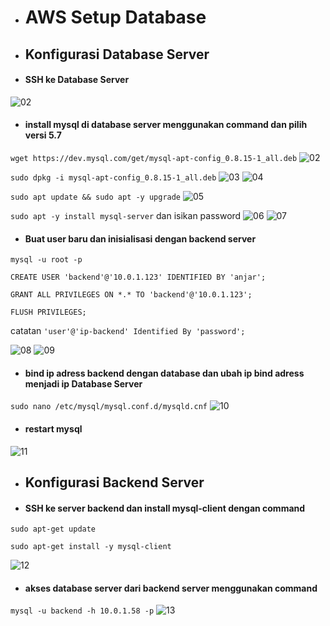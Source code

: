 * # AWS Setup Database

* ## Konfigurasi Database Server
* #### SSH ke Database Server
![02](assets/01.png)

* #### install mysql di database server menggunakan command dan pilih versi 5.7
`wget https://dev.mysql.com/get/mysql-apt-config_0.8.15-1_all.deb`
![02](assets/02.png)

`sudo dpkg -i mysql-apt-config_0.8.15-1_all.deb`
![03](assets/03.png)
![04](assets/04.png)

`sudo apt update && sudo apt -y upgrade`
![05](assets/05.png)

`sudo apt -y install mysql-server` dan isikan password
![06](assets/06.png)
![07](assets/07.png)

* #### Buat user baru dan inisialisasi dengan backend server

```
mysql -u root -p

CREATE USER 'backend'@'10.0.1.123' IDENTIFIED BY 'anjar'; 

GRANT ALL PRIVILEGES ON *.* TO 'backend'@'10.0.1.123';

FLUSH PRIVILEGES;
```
catatan `'user'@'ip-backend' Identified By 'password';`

![08](assets/08.png)
![09](assets/09.png)

* #### bind ip adress backend dengan database dan ubah ip bind adress menjadi ip Database Server
`sudo nano /etc/mysql/mysql.conf.d/mysqld.cnf` 
![10](assets/10.png)

* #### restart mysql
![11](assets/11.png)

* ## Konfigurasi Backend Server
* #### SSH ke server backend dan install mysql-client dengan command
```
sudo apt-get update

sudo apt-get install -y mysql-client
```
![12](assets/12.png)

* #### akses database server dari backend server menggunakan command
`mysql -u backend -h 10.0.1.58 -p`
![13](assets/13.png)
